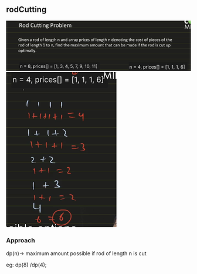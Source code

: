 ## rodCutting
![alt text](image.png)
![alt text](image-1.png)

### Approach
dp(n)-> maximum amount possible if rod of length n is cut

eg: dp(8) /dp(4);